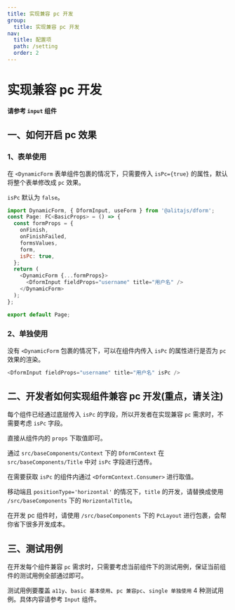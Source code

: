 ```yaml
---
title: 实现兼容 pc 开发
group:
  title: 实现兼容 pc 开发
nav:
  title: 配置项
  path: /setting
  order: 2
---
```


# 实现兼容 pc 开发

**请参考 `input` 组件**

## 一、如何开启 pc 效果

### 1、表单使用

在 `<DynamicForm` 表单组件包裹的情况下，只需要传入 `isPc={true}` 的属性，默认将整个表单修改成 `pc` 效果。

`isPc` 默认为 `false`。

```js
import DynamicForm, { DformInput, useForm } from '@alitajs/dform';
const Page: FC<BasicProps> = () => {
  const formProps = {
    onFinish,
    onFinishFailed,
    formsValues,
    form,
    isPc: true,
  };
  return (
    <DynamicForm {...formProps}>
      <DformInput fieldProps="username" title="用户名" />
    </DynamicForm>
  );
};

export default Page;
```

### 2、单独使用

没有 `<DynamicForm` 包裹的情况下，可以在组件内传入 `isPc` 的属性进行是否为 `pc` 效果的渲染。

```js
<DformInput fieldProps="username" title="用户名" isPc />
```

## 二、开发者如何实现组件兼容 pc 开发(重点，请关注)

每个组件已经通过底层传入 `isPc` 的字段，所以开发者在实现兼容 `pc` 需求时，不需要考虑 `isPc` 字段。

直接从组件内的 `props` 下取值即可。

通过 `src/baseComponents/Context` 下的 `DformContext` 在 `src/baseComponents/Title` 中对 `isPc` 字段进行透传。

在需要获取 `isPc` 的组件内通过 `<DformContext.Consumer>` 进行取值。

移动端且 `positionType='horizontal'` 的情况下，`title` 的开发，请替换成使用 `/src/baseComponents` 下的 `HorizontalTitle`。

在开发 pc 组件时，请使用 `/src/baseComponents` 下的 `PcLayout` 进行包裹，会帮你省下很多开发成本。

## 三、测试用例

在开发每个组件兼容 `pc` 需求时，只需要考虑当前组件下的测试用例，保证当前组件的测试用例全部通过即可。

测试用例要覆盖 `a11y`、`basic 基本使用`、`pc 兼容pc`、`single 单独使用` 4 种测试用例。具体内容请参考 `Input` 组件。
